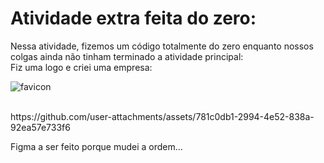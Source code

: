 # Atividade extra feita do zero:

Nessa atividade, fizemos um código totalmente do zero enquanto nossos colgas ainda não tinham terminado a atividade principal:
<br>
Fiz uma logo e criei uma empresa:

![favicon](https://github.com/user-attachments/assets/477add47-1b9c-4e3f-95cd-eccb2de6a6df)

<br>
https://github.com/user-attachments/assets/781c0db1-2994-4e52-838a-92ea57e733f6

Figma a ser feito porque mudei a ordem...
